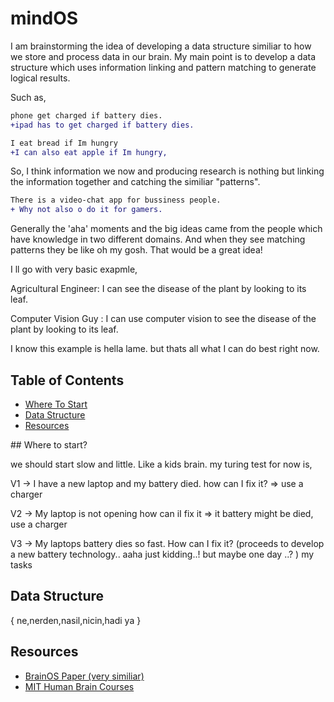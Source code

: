 # mindOS
I am brainstorming the idea of developing a data structure similiar to how we store and process data in our brain. My main point is to develop a data structure which uses information linking and pattern matching to generate logical results.

Such as,
```Diff
phone get charged if battery dies. 
+ipad has to get charged if battery dies.
```
```Diff
I eat bread if Im hungry
+I can also eat apple if Im hungry,
```


So, I think information we now and producing research is nothing but linking the information together and catching the similiar "patterns".
```Diff
There is a video-chat app for bussiness people.
+ Why not also o do it for gamers.
```


Generally the 'aha' moments and the big ideas came from the people which have knowledge in two different domains. And when they see matching patterns they be like oh my gosh. That would be a great idea!

I ll go with very basic exapmle,

Agricultural Engineer: I can see the disease of the plant by looking to its leaf.

Computer Vision Guy  : I can use computer vision to see the disease of the plant by looking to its leaf.

I know this example is hella lame. but thats all what I can do best right now.
## Table of Contents

- [Where To Start](#start)
- [Data Structure](#data)
- [Resources](#resources)

<a name="start">
## Where to start?

we should start slow and little. Like a kids brain.
my turing test for now is,

V1 -> I have a new laptop and my battery died. how can I fix it? => use a charger

V2 -> My laptop is not opening how can iI fix it => it battery might be died, use a charger

V3 -> My laptops battery dies so fast. How can I fix it? (proceeds to develop a new battery technology.. aaha just kidding..! but maybe one day ..? )
   my tasks
</a>
<a name="data">
## Data Structure
{
ne,nerden,nasil,nicin,hadi ya
}
</a>
## Resources
- [BrainOS Paper (very similiar)](https://www.frontiersin.org/articles/10.3389/fncom.2020.00016/full)
- [MIT Human Brain Courses](https://www.youtube.com/watch?v=ba-HMvDn_vU&t=310)
